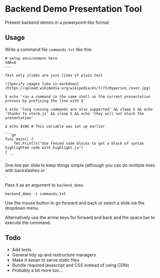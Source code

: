 # Backend Demo Presentation Tool

Present backend demos in a powerpoint-like format.

## Usage

Write a command file `commands.txt` like this:

```
# setup environment here
VAR=8
---

Text only slides are just lines of plain text

![Specify images like in markdown](https://upload.wikimedia.org/wikipedia/en/7/73/Hyperion_cover.jpg)

$ echo 'run a command in the same shell as the current presentation process by prefixing the line with $'

$ echo 'long running commands are also supported' && sleep 5 && echo 'thanks to xterm.js' && sleep 5 && echo 'they will not block the presentation'

$ echo $VAR # This variable was set up earlier

```go
func main() {
    fmt.Println("Use fenced code blocks to get a block of syntax highlighted code with highlight.js")
}
` ``
```

One line per slide to keep things simple (although you can do multiple lines with backslashes or `<br>.

Pass it as an argument to `backend_demo`:

```
backend_demo -c commands.txt
```

Use the mouse button to go forward and back or select a slide via the dropdown menu.

Alternatively use the arrow keys for forward and back and the space bar to execute the command.

## Todo

* Add tests
* General tidy up and restructure managers
* Make it easier to serve static files
* Bundle required javascript and CSS instead of using CDNs
* Probably a lot more too...
